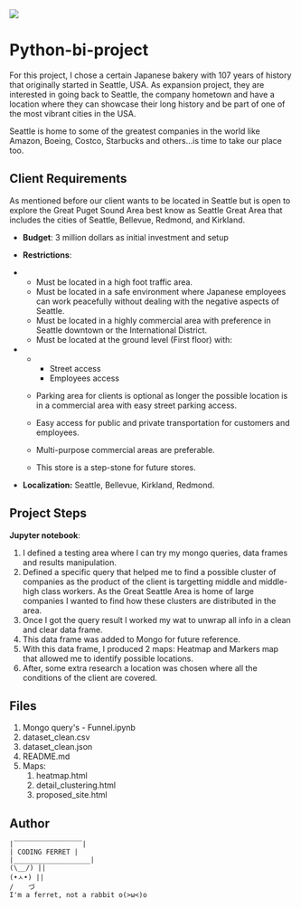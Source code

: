 <img src="https://user-images.githubusercontent.com/23629340/40541063-a07a0a8a-601a-11e8-91b5-2f13e4e6b441.png">



# Python-bi-project 

For this project, I chose a certain Japanese bakery with 107 years of history that originally started in Seattle, USA. As expansion project, they are interested in going back to Seattle, the company hometown and have a location where they can showcase their long history and be part of one of the most vibrant cities in the USA. 

Seattle is home to some of the greatest companies in the world like Amazon, Boeing, Costco, Starbucks and others...is time to take our place too. 



## Client Requirements 

As mentioned before our client wants to be located in Seattle but is open to explore the Great Puget Sound Area best know as Seattle Great Area that includes the cities of Seattle, Bellevue, Redmond, and Kirkland. 

- **Budget**: 3 million dollars as initial investment and setup

- **Restrictions**: 

- - Must be located in a high foot traffic area. 
  - Must be located in a safe environment where Japanese employees can work peacefully without dealing with the negative aspects of Seattle.
  - Must be located in a highly commercial area with preference in Seattle downtown or the International District.
  - Must be located at the ground level (First floor) with:

- - - Street access
    - Employees access

  - Parking area for clients is optional as longer the possible location is in a commercial area with easy street parking access.

  - Easy access for public and private transportation for customers and employees. 

  - Multi-purpose commercial areas are preferable.

  - This store is a step-stone for future stores.

- **Localization:** Seattle, Bellevue, Kirkland, Redmond.



## Project Steps

**Jupyter notebook**:

1. I defined a testing area where I can try my mongo queries, data frames and results manipulation. 
2. Defined a specific query that helped me to find a possible cluster of companies as the product of the client is targetting middle and middle-high class workers.  As the Great Seattle Area is home of large companies I wanted to find how these clusters are distributed in the area. 
3. Once I got the query result I worked my wat to unwrap all info in a clean and clear data frame. 
4. This data frame was added to Mongo for future reference.
5. With this data frame, I produced 2 maps: Heatmap and Markers map that allowed me to identify possible locations. 
6. After, some extra research a location was chosen where all the conditions of the client are covered. 



## Files

1. Mongo query's - Funnel.ipynb
2. dataset_clean.csv
3. dataset_clean.json
4. README.md
5. Maps:
   1. heatmap.html
   2. detail_clustering.html
   3. proposed_site.html

## Author
```
|‾‾‾‾‾‾‾‾‾‾‾‾‾‾‾‾‾|
| CODING FERRET |
|___________________|
(\__/) || 
(•ㅅ•) || 
/ 　 づ
I'm a ferret, not a rabbit o(>ω<)o 
```


